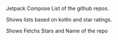 Jetpack Compose List of the github repos.

Shows lists based on kotlin and star ratings.

Shows Fetchs Stars and Name of the repo
